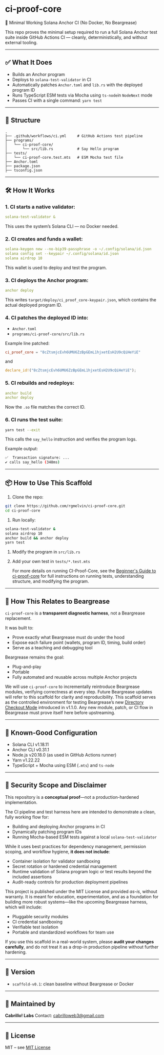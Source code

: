 # ci-proof-core

🔪 Minimal Working Solana Anchor CI (No Docker, No Beargrease)

This repo proves the minimal setup required to run a full Solana Anchor test suite inside GitHub Actions CI — cleanly, deterministically, and without external tooling.

------

## ✅ What It Does

- Builds an Anchor program
- Deploys to `solana-test-validator` in CI
- Automatically patches `Anchor.toml` and `lib.rs` with the deployed program ID
- Runs TypeScript ESM tests via Mocha using `ts-node`in `NodeNext` mode
- Passes CI with a single command: `yarn test`

------

## 📁 Structure

```plaintext
.
├── .github/workflows/ci.yml     # GitHub Actions test pipeline
├── programs/
│   └── ci-proof-core/
│       └── src/lib.rs           # Say Hello program
├── tests/
│   └── ci-proof-core.test.mts   # ESM Mocha test file
├── Anchor.toml
├── package.json
├── tsconfig.json
```

------

## 🛠️ How It Works

### 1. CI starts a native validator:

```yaml
solana-test-validator &
```

This uses the system’s Solana CLI — no Docker needed.

### 2. CI creates and funds a wallet:

```yaml
solana-keygen new --no-bip39-passphrase -o ~/.config/solana/id.json
solana config set --keypair ~/.config/solana/id.json
solana airdrop 10
```

This wallet is used to deploy and test the program.

### 3. CI deploys the Anchor program:

```yaml
anchor deploy
```

This writes `target/deploy/ci_proof_core-keypair.json`, which contains the actual deployed program ID.

### 4. CI patches the deployed ID into:

- `Anchor.toml`
- `programs/ci-proof-core/src/lib.rs`

Example line patched:

```toml
ci_proof_core = "8cZtsmjcEvh6UMU6ZzBpGEmL1hjxetEsH2U9cQiHeYiE"
```

and

```rust
declare_id!("8cZtsmjcEvh6UMU6ZzBpGEmL1hjxetEsH2U9cQiHeYiE");
```

### 5. CI rebuilds and redeploys:

```yaml
anchor build
anchor deploy
```

Now the `.so` file matches the correct ID.

### 6. CI runs the test suite:

```bash
yarn test --exit
```

This calls the `say_hello` instruction and verifies the program logs.

Example output:

```bash
✅  Transaction signature: ...
✔ calls say_hello (348ms)
```

------

## 📦 How to Use This Scaffold

1. Clone the repo:

```bash
git clone https://github.com/rgmelvin/ci-proof-core.git
cd ci-proof-core
```

1. Run locally:

```bash
solana-test-validator &
solana airdrop 10
anchor build && anchor deploy
yarn test
```

1. Modify the program in `src/lib.rs`
2. Add your own test in `tests/*.test.mts`

   For more details on running CI-Proof-Core, see the [Beginner's Guide to ci-proof-core](https://github.com/rgmelvin/ci-proof-core/blob/main/docs/beginner-guide.md) for full instructions on running tests, understanding structure, and modifying the program.



------

## 🧭 How This Relates to Beargrease

`ci-proof-core` is a **transparent diagnostic harness**, not a Beargrease replacement.

It was built to:

- Prove exactly what Beargrease must do under the hood
- Expose each failure point (wallets, program ID, timing, build order)
- Serve as a teaching and debugging tool

Beargrease remains the goal:

- Plug-and-play
- Portable
- Fully automated and reusable across multiple Anchor projects

We will use `ci-proof-core` to incrementally reintroduce Beargrease modules, verifying correctness at every step. Future Beargrease updates will refer to this scaffold for clarity and reproducibility.
This scaffold serves as the controlled environment for testing Beargrease’s new [Directory Checkout Mode](https://github.com/rgmelvin/beargrease-by-Cabrillo!) introduced in v1.1.0. Any new module, patch, or CI flow in Beargrease must prove itself here before upstreaming.


------

## 🧪 Known-Good Configuration

- Solana CLI v1.18.11
- Anchor CLI v0.31.1
- Node.js v20.18.0 (as used in GitHub Actions runner)
- Yarn v1.22.22
- TypeScript + Mocha using ESM (`.mts`) and `ts-node`

------

## 🔐 Security Scope and Disclaimer

This repository is a **conceptual proof**—not a production-hardened implementation.

The CI pipeline and test harness here are intended to demonstrate a clean, fully working flow for:

- Building and deploying Anchor programs in CI
- Dynamically patching program IDs
- Running Mocha-based ESM tests against a local `solana-test-validator`

While it uses best practices for dependency management, permission scoping, and workflow hygiene, **it does not include**:

- Container isolation for validator sandboxing
- Secret rotation or hardened credential management
- Runtime validation of Solana program logic or test results beyond the included assertions
- Audit-ready controls for production deployment pipelines

This project is published under the MIT License and provided *as-is*, without warranty. It is meant for education, experimentation, and as a foundation for building more robust systems—like the upcoming Beargrease harness, which will include:

- Pluggable security modules
- CI credential sandboxing
- Verifiable test isolation
- Portable and standardized workflows for team use

If you use this scaffold in a real-world system, please **audit your changes carefully**, and do not treat it as a drop-in production pipeline without further hardening.

---

## 🌟 Version

- `scaffold-v0.1`: clean baseline without Beargrease or Docker

------

## 🔧 Maintained by

**Cabrillo! Labs**
 Contact: [cabrilloweb3@gmail.com](mailto:cabrilloweb3@gmail.com)

------

## 📜 License

MIT – see [MIT License](https://github.com/rgmelvin/ci-proof-core/blob/main/LICENSE)
